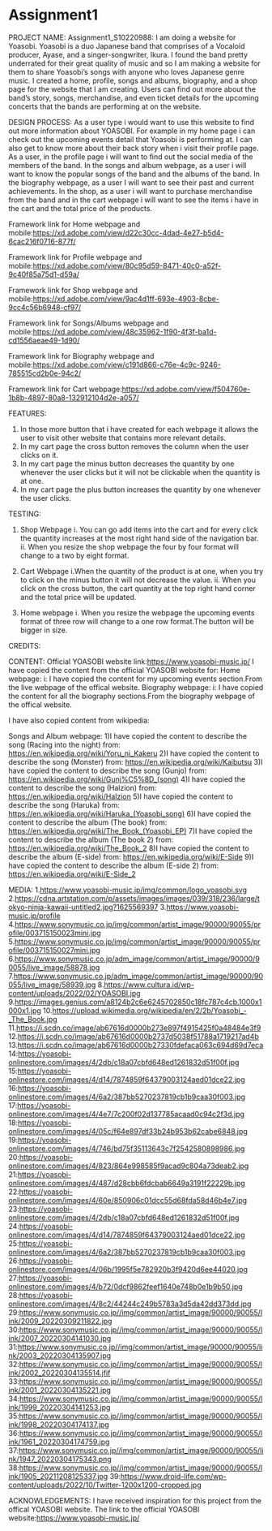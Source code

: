 # Assignment1

PROJECT NAME:
Assignment1_S10220988:
I am doing a website for Yoasobi. Yoasobi is a duo Japanese band that comprises of a Vocaloid producer, Ayase, and a singer-songwriter, Ikura. I found the band pretty underrated for their great quality of music and so I am making a website for them to share Yoasobi’s songs with anyone who loves Japanese genre music. I created a home, profile, songs and albums, biography, and a shop page for the website that I am creating. Users can find out more about the band’s story, songs, merchandise, and even ticket details for the upcoming concerts that the bands are performing at on the website.

DESIGN PROCESS:
As a user type i would want to use this website to find out more information about YOASOBI. For example in my home page i can check out the upcoming events detail that Yoasobi is performing at. I can also get to know more about their back story when i visit their profile page. As a user, in the profile page i will want to find out the social media of the members of the band. In the songs and album webpage, as a user i will want to know the popular songs of the band and the albums of the band. In the biography webpage, as a user I will want to see their past and current achievements. In the shop, as a user i will want to purchase merchandise from the band and in the cart webpage i will want to see the items i have in the cart and the total price of the products.

Framework link for Home webpage and mobile:https://xd.adobe.com/view/d22c30cc-4dad-4e27-b5d4-6cac216f0716-877f/

Framework link for Profile webpage and mobile:https://xd.adobe.com/view/80c95d59-8471-40c0-a52f-9c40f85a75d1-d59a/

Framework link for Shop webpage and mobile:https://xd.adobe.com/view/9ac4d1ff-693e-4903-8cbe-9cc4c56b6948-cf97/

Framework link for Songs/Albums webpage and mobile:https://xd.adobe.com/view/48c35962-1f90-4f3f-ba1d-cd1556aeae49-1d90/

Framework link for Biography webpage and mobile:https://xd.adobe.com/view/c191d866-c76e-4c9c-9246-785515cd2b0e-94c2/

Framework link for Cart webpage:https://xd.adobe.com/view/f504760e-1b8b-4897-80a8-132912104d2e-a057/

FEATURES:

1. In those more button that i have created for each webpage it allows the user to visit other website that contains more relevant details.
2. In my cart page the cross button removes the column when the user clicks on it.
3. In my cart page the minus button decreases the quantity by one whenever the user clicks but it will not be clickable when the quantity is at one.
4. In my cart page the plus button increases the quantity by one whenever the user clicks.

TESTING:

1. Shop Webpage
   i. You can go add items into the cart and for every click the quantity increases at the most right hand side of the navigation bar.
   ii. When you resize the shop webpage the four by four format will change to a two by eight format.

2. Cart Webpage
   i.When the quantity of the product is at one, when you try to click on the minus button it will not decrease the value.
   ii. When you click on the cross button, the cart quantity at the top right hand corner and the total price will be updated.

3. Home webpage
   i. When you resize the webpage the upcoming events format of three row will change to a one row format.The button will be bigger in size.

CREDITS:

CONTENT:
Official YOASOBI website link:https://www.yoasobi-music.jp/
I have copied the content from the official YOASOBI website for:
Home webpage:
i: I have copied the content for my upcoming events section.From the live webpage of the offical website.
Biography webpage:
i: I have copied the content for all the biography sections.From the biography webpage of the offical website.

I have also copied content from wikipedia:

Songs and Album webpage:
1)I have copied the content to describe the song (Racing into the night) from: https://en.wikipedia.org/wiki/Yoru_ni_Kakeru
2)I have copied the content to describe the song (Monster) from: https://en.wikipedia.org/wiki/Kaibutsu
3)I have copied the content to describe the song (Gunjo) from: https://en.wikipedia.org/wiki/Gunj%C5%8D_(song)
4)I have copied the content to describe the song (Halzion) from: https://en.wikipedia.org/wiki/Halzion
5)I have copied the content to describe the song (Haruka) from: https://en.wikipedia.org/wiki/Haruka_(Yoasobi_song)
6)I have copied the content to describe the album (The book) from: https://en.wikipedia.org/wiki/The_Book_(Yoasobi_EP)
7)I have copied the content to describe the album (The book 2) from: https://en.wikipedia.org/wiki/The_Book_2
8)I have copied the content to describe the album (E-side) from: https://en.wikipedia.org/wiki/E-Side
9)I have copied the content to describe the album (E-side 2) from: https://en.wikipedia.org/wiki/E-Side_2

MEDIA: 1.https://www.yoasobi-music.jp/img/common/logo_yoasobi.svg 2.https://cdna.artstation.com/p/assets/images/images/039/318/236/large/tokyo-ninja-kawaii-untitled2.jpg?1625569397 3.https://www.yoasobi-music.jp/profile 4.https://www.sonymusic.co.jp/img/common/artist_image/90000/90055/profile/003715150023mini.jpg 5.https://www.sonymusic.co.jp/img/common/artist_image/90000/90055/profile/003715150027mini.jpg 6.https://www.sonymusic.co.jp/adm_image/common/artist_image/90000/90055/live_image/58878.jpg 7.https://www.sonymusic.co.jp/adm_image/common/artist_image/90000/90055/live_image/58939.jpg 8.https://www.cultura.id/wp-content/uploads/2022/02/YOASOBI.jpg 9.https://images.genius.com/a8124b2c6e6245702850c18fc787c4cb.1000x1000x1.jpg 10.https://upload.wikimedia.org/wikipedia/en/2/2b/Yoasobi_-_The_Book.jpg 11.https://i.scdn.co/image/ab67616d0000b273e897f4915425f0a48484e3f9 12.https://i.scdn.co/image/ab67616d0000b2737d5038f51788a1719217ad4b 13.https://i.scdn.co/image/ab67616d0000b27330fdefaca063c694d69d7eca 14:https://yoasobi-onlinestore.com/images/4/2db/c18a07cbfd648ed1261832d51f00f.jpg 15:https://yoasobi-onlinestore.com/images/4/d14/7874859f64379003124aed01dce22.jpg 16:https://yoasobi-onlinestore.com/images/4/6a2/387bb5270237819cb1b9caa30f003.jpg 17:https://yoasobi-onlinestore.com/images/4/4e7/7c200f02d137785acaad0c94c2f3d.jpg 18:https://yoasobi-onlinestore.com/images/4/05c/f64e897df33b24b953b62cabe6848.jpg 19:https://yoasobi-onlinestore.com/images/4/746/bd75f35113643c7f2542580898986.jpg 20:https://yoasobi-onlinestore.com/images/4/823/864e998585f9acad9c804a73deab2.jpg 21:https://yoasobi-onlinestore.com/images/4/487/d28cbb6fdcbab6649a3191f22229b.jpg 22:https://yoasobi-onlinestore.com/images/4/60e/850906c01dcc55d68fda58d46b4e7.jpg 23:https://yoasobi-onlinestore.com/images/4/2db/c18a07cbfd648ed1261832d51f00f.jpg 24:https://yoasobi-onlinestore.com/images/4/d14/7874859f64379003124aed01dce22.jpg 25:https://yoasobi-onlinestore.com/images/4/6a2/387bb5270237819cb1b9caa30f003.jpg 26:https://yoasobi-onlinestore.com/images/4/06b/1995f5e782920b3f9420d6ee44020.jpg 27:https://yoasobi-onlinestore.com/images/4/b72/0dcf9862feef1640e748b0e1b9b50.jpg 28:https://yoasobi-onlinestore.com/images/4/8c2/44244c249b5783a3d5da42dd373dd.jpg 29:https://www.sonymusic.co.jp//img/common/artist_image/90000/90055/link/2009_20220309211822.jpg 30:https://www.sonymusic.co.jp//img/common/artist_image/90000/90055/link/2007_20220304141030.jpg 31:https://www.sonymusic.co.jp//img/common/artist_image/90000/90055/link/2003_20220304135907.jpg 32:https://www.sonymusic.co.jp//img/common/artist_image/90000/90055/link/2002_20220304135514.jfif 33:https://www.sonymusic.co.jp//img/common/artist_image/90000/90055/link/2001_20220304135221.jpg 34:https://www.sonymusic.co.jp//img/common/artist_image/90000/90055/link/1999_20220304141253.jpg 35:https://www.sonymusic.co.jp//img/common/artist_image/90000/90055/link/1998_20220304174137.jpg 36:https://www.sonymusic.co.jp//img/common/artist_image/90000/90055/link/1961_20220304174759.jpg 37:https://www.sonymusic.co.jp//img/common/artist_image/90000/90055/link/1947_20220304175343.png 38:https://www.sonymusic.co.jp//img/common/artist_image/90000/90055/link/1905_20211208125337.jpg 39:https://www.droid-life.com/wp-content/uploads/2022/10/Twitter-1200x1200-cropped.jpg

ACKNOWLEDGEMENTS:
I have received inspiration for this project from the offical YOASOBI website.
The link to the official YOASOBI website:https://www.yoasobi-music.jp/

